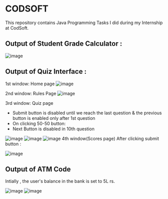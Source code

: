 # CODSOFT
This repository contains Java Programming Tasks I did during my Internship at CodSoft.

<h2>Output of Student Grade Calculator : </h2>

![image](https://github.com/user-attachments/assets/02dc72ed-e4b8-4487-987f-6a7c812678ed)


<h2>Output of Quiz Interface : </h2>

1st window: Home page
![image](https://github.com/user-attachments/assets/6f9f1778-f41b-47db-9384-c1007d0d37a8)

2nd window: Rules Page
![image](https://github.com/user-attachments/assets/6972d94c-12bb-4d5a-9295-4bae1a92216f)

3rd window: Quiz page
<ul>
  <li>
    Submit button is disabled until we reach the last question & the previous button is enabled only after 1st question</li>

  <li>On clicking 50-50 button: 
</li>

<li>Next Button is disabled in 10th question 

</li>

</ul>

![image](https://github.com/user-attachments/assets/b3a7df4c-9725-4e51-a2bd-3e68408d8119)
![image](https://github.com/user-attachments/assets/3c53647d-f080-46ed-a2d8-3285b001bfe8)
 ![image](https://github.com/user-attachments/assets/1289e5e1-f334-4746-9ee7-e6138aac7535)
4th window(Scores page)
After clicking submit button : 

![image](https://github.com/user-attachments/assets/52c9208c-8fb3-4780-9c36-c3abdf74f779)

<h2>Output of ATM Code</h2>
Intially , the user's balance in the bank is set to 5L rs. 

![image](https://github.com/user-attachments/assets/2c761af1-18b3-4f8f-9025-ceac60e19505)
![image](https://github.com/user-attachments/assets/a6c93ada-e205-4261-a6df-75298f419f00)




